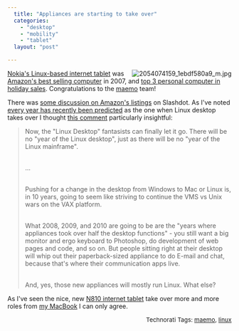 ```yaml
---
  title: "Appliances are starting to take over"
  categories: 
    - "desktop"
    - "mobility"
    - "tablet"
  layout: "post"

---
```

<img style="float:right;margin-left:6px;" src="http://farm3.static.flickr.com/2269/2054074159_1ebdf580a9_m.jpg" alt="2054074159_1ebdf580a9_m.jpg" /><a href="http://en.wikipedia.org/wiki/Nokia_N800">Nokia's Linux-based internet tablet</a> was <a href="http://gizmodo.com/338567/amazons-best-of-2007-is-part-duh-part-huh">Amazon's best selling computer</a> in 2007, and <a href="http://www.internettablettalk.com/2007/12/26/amazon-holiday-pc-sales-nokia-interenet-tablet-in-top-3/">top 3 personal computer in holiday sales</a>. Congratulations to the <a href="http://maemo.org/">maemo</a> team!

There was <a href="http://linux.slashdot.org/article.pl?sid=07/12/29/1959244">some discussion on Amazon's listings</a> on Slashdot. As I've noted <a href="http://bergie.iki.fi/blog/2004-04-13-001/">every year has recently been predicted</a> as the one when Linux desktop takes over I thought <a href="http://linux.slashdot.org/comments.pl?sid=401492&amp;cid=21851200">this comment</a> particularly insightful:

<blockquote>Now, the &quot;Linux Desktop&quot; fantasists can finally let it go. There will be no &quot;year of the Linux desktop&quot;, just as there will be no &quot;year of the Linux mainframe&quot;.<br /><br />

...<br /><br />

Pushing for a change in the desktop from Windows to Mac or Linux is, in 10 years, going to seem like striving to continue the VMS vs Unix wars on the VAX platform.<br /><br />

What 2008, 2009, and 2010 are going to be are the &quot;years where appliances took over half the desktop functions&quot; - you still want a big monitor and ergo keyboard to Photoshop, do development of web pages and code, and so on. But people sitting right at their desktop will whip out their paperback-sized appliance to do E-mail and chat, because that's where their communication apps live.<br /><br />

And, yes, those new appliances will mostly run Linux. What else?</blockquote>As I've seen the nice, new <a href="http://en.wikipedia.org/wiki/Nokia_N810">N810 internet tablet</a> take over more and more roles from <a href="http://bergie.iki.fi/blog/switching-to-intel-macbook/">my MacBook</a> I can only agree.<span style="font-size:10pt;"></span><p style="text-align:right;"><span style="font-size:10pt;">Technorati Tags: </span><span style="font-size:10pt;"><a href="http://www.technorati.com/tag/maemo">maemo</a></span><span style="font-size:10pt;">, </span><span style="font-size:10pt;"><a href="http://www.technorati.com/tag/linux">linux</a></span></p>
